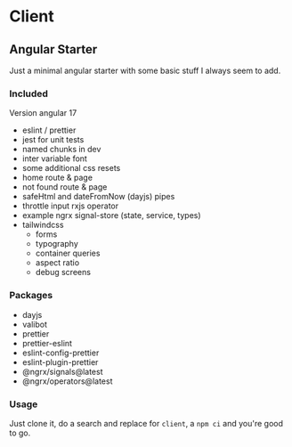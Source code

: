 # Client

## Angular Starter

Just a minimal angular starter with some basic stuff I always seem to add.

### Included

Version angular 17

- eslint / prettier
- jest for unit tests
- named chunks in dev
- inter variable font
- some additional css resets
- home route & page
- not found route & page
- safeHtml and dateFromNow (dayjs) pipes
- throttle input rxjs operator
- example ngrx signal-store (state, service, types)
- tailwindcss
  - forms
  - typography
  - container queries
  - aspect ratio
  - debug screens

### Packages

- dayjs
- valibot
- prettier
- prettier-eslint
- eslint-config-prettier
- eslint-plugin-prettier
- @ngrx/signals@latest
- @ngrx/operators@latest

### Usage

Just clone it, do a search and replace for `client`, a `npm ci` and you're good to go.
